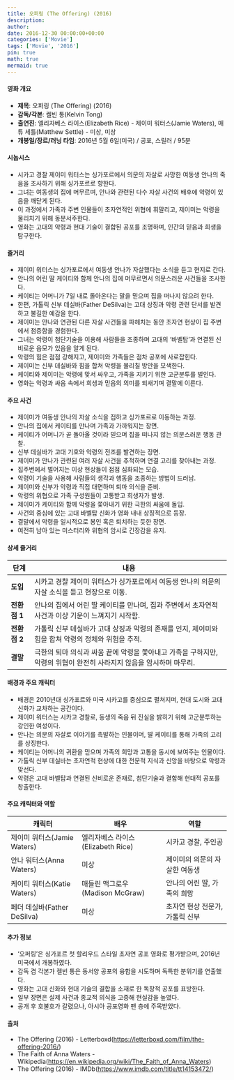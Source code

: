 ```yaml
---
title: 오퍼링 (The Offering) (2016)
description: 
author: 
date: 2016-12-30 00:00:00+00:00
categories: ['Movie']
tags: ['Movie', '2016']
pin: true
math: true
mermaid: true
---
```

#### 영화 개요

- **제목**: 오퍼링 (The Offering) (2016)  
- **감독/각본**: 켈빈 통(Kelvin Tong)  
- **출연진**: 엘리자베스 라이스(Elizabeth Rice) - 제이미 워터스(Jamie Waters), 매튜 세틀(Matthew Settle) - 미상, 미상  
- **개봉일/장르/러닝 타임**: 2016년 5월 6일(미국) / 공포, 스릴러 / 95분  

#### 시놉시스

- 시카고 경찰 제이미 워터스는 싱가포르에서 의문의 자살로 사망한 여동생 안나의 죽음을 조사하기 위해 싱가포르로 향한다.  
- 그녀는 여동생의 집에 머무르며, 안나와 관련된 다수 자살 사건의 배후에 악령이 있음을 깨닫게 된다.  
- 이 과정에서 가족과 주변 인물들이 초자연적인 위협에 휘말리고, 제이미는 악령을 물리치기 위해 동분서주한다.  
- 영화는 고대의 악령과 현대 기술이 결합된 공포를 조명하며, 인간의 믿음과 희생을 탐구한다.  

#### 줄거리

- 제이미 워터스는 싱가포르에서 여동생 안나가 자살했다는 소식을 듣고 현지로 간다.  
- 안나의 어린 딸 케이티와 함께 안나의 집에 머무르면서 의문스러운 사건들을 조사한다.  
- 케이티는 어머니가 7일 내로 돌아온다는 말을 믿으며 집을 떠나지 않으려 한다.  
- 한편, 가톨릭 신부 데실바(Father DeSilva)는 고대 상징과 악령 관련 단서를 발견하고 불길한 예감을 한다.  
- 제이미는 안나와 연관된 다른 자살 사건들을 파헤치는 동안 초자연 현상이 집 주변에서 점증함을 경험한다.  
- 그녀는 악령이 첨단기술을 이용해 사람들을 조종하며 고대의 ‘바벨탑’과 연결된 신비로운 음모가 있음을 알게 된다.  
- 악령의 힘은 점점 강해지고, 제이미와 가족들은 점차 공포에 사로잡힌다.  
- 제이미는 신부 데실바와 힘을 합쳐 악령을 물리칠 방안을 모색한다.  
- 케이티와 제이미는 악령에 맞서 싸우고, 가족을 지키기 위한 고군분투를 벌인다.  
- 영화는 악령과 싸움 속에서 희생과 믿음의 의미를 되새기며 결말에 이른다.  

#### 주요 사건

- 제이미가 여동생 안나의 자살 소식을 접하고 싱가포르로 이동하는 과정.  
- 안나의 집에서 케이티를 만나며 가족과 가까워지는 장면.  
- 케이티가 어머니가 곧 돌아올 것이라 믿으며 집을 떠나지 않는 의문스러운 행동 관찰.  
- 신부 데실바가 고대 기호와 악령의 전조를 발견하는 장면.  
- 제이미가 안나가 관련된 여러 자살 사건을 추적하며 연결 고리를 찾아내는 과정.  
- 집주변에서 벌어지는 이상 현상들이 점점 심화되는 모습.  
- 악령이 기술을 사용해 사람들의 생각과 행동을 조종하는 방법이 드러남.  
- 제이미와 신부가 악령과 직접 대면하며 퇴마 의식을 준비.  
- 악령의 위협으로 가족 구성원들이 고통받고 희생자가 발생.  
- 제이미가 케이티와 함께 악령을 쫓아내기 위한 극한의 싸움에 돌입.  
- 사건의 중심에 있는 고대 바벨탑 신화가 영화 내내 상징적으로 등장.  
- 결말에서 악령을 일시적으로 봉인 혹은 퇴치하는 듯한 장면.  
- 여전히 남아 있는 미스터리와 위협의 암시로 긴장감을 유지.  

#### 상세 줄거리

| **단계**    | **내용**                                                                                                 |
|-------------|--------------------------------------------------------------------------------------------------------|
| **도입**    | 시카고 경찰 제이미 워터스가 싱가포르에서 여동생 안나의 의문의 자살 소식을 듣고 현장으로 이동.                       |
| **전환점 1** | 안나의 집에서 어린 딸 케이티를 만나며, 집과 주변에서 초자연적 사건과 이상 기운이 느껴지기 시작함.                    |
| **전환점 2** | 가톨릭 신부 데실바가 고대 상징과 악령의 존재를 인지, 제이미와 힘을 합쳐 악령의 정체와 위험을 추적.                   |
| **결말**    | 극한의 퇴마 의식과 싸움 끝에 악령을 쫓아내고 가족을 구하지만, 악령의 위협이 완전히 사라지지 않음을 암시하며 마무리. |

#### 배경과 주요 캐릭터

- 배경은 2010년대 싱가포르와 미국 시카고를 중심으로 펼쳐지며, 현대 도시와 고대 신화가 교차하는 공간이다.  
- 제이미 워터스는 시카고 경찰로, 동생의 죽음 뒤 진실을 밝히기 위해 고군분투하는 강인한 여성이다.  
- 안나는 의문의 자살로 이야기를 촉발하는 인물이며, 딸 케이티를 통해 가족의 고리를 상징한다.  
- 케이티는 어머니의 귀환을 믿으며 가족의 희망과 고통을 동시에 보여주는 인물이다.  
- 가톨릭 신부 데실바는 초자연적 현상에 대한 전문적 지식과 신앙을 바탕으로 악령과 맞선다.  
- 악령은 고대 바벨탑과 연결된 신비로운 존재로, 첨단기술과 결합해 현대적 공포를 창출한다.  

#### 주요 캐릭터와 역할

| **캐릭터**         | **배우**              | **역할**                          |
|--------------------|-----------------------|---------------------------------|
| 제이미 워터스(Jamie Waters)  | 엘리자베스 라이스(Elizabeth Rice) | 시카고 경찰, 주인공                  |
| 안나 워터스(Anna Waters)     | 미상                    | 제이미의 의문의 자살한 여동생          |
| 케이티 워터스(Katie Waters) | 매들린 맥그로우(Madison McGraw) | 안나의 어린 딸, 가족의 희망             |
| 페더 데실바(Father DeSilva) | 미상                    | 초자연 현상 전문가, 가톨릭 신부          |

#### 추가 정보

- ‘오퍼링’은 싱가포르 첫 할리우드 스타일 초자연 공포 영화로 평가받으며, 2016년 미국에서 개봉하였다.  
- 감독 겸 각본가 켈빈 통은 동서양 공포의 융합을 시도하며 독특한 분위기를 연출했다.  
- 영화는 고대 신화와 현대 기술의 결합을 소재로 한 독창적 공포를 표방한다.  
- 일부 장면은 실제 사건과 종교적 의식을 고증해 현실감을 높였다.  
- 공개 후 호불호가 갈렸으나, 아시아 공포영화 팬 층에 주목받았다.  

#### 출처

- The Offering (2016) - Letterboxd(https://letterboxd.com/film/the-offering-2016/)  
- The Faith of Anna Waters - Wikipedia(https://en.wikipedia.org/wiki/The_Faith_of_Anna_Waters)  
- The Offering (2016) - IMDb(https://www.imdb.com/title/tt14153472/)
